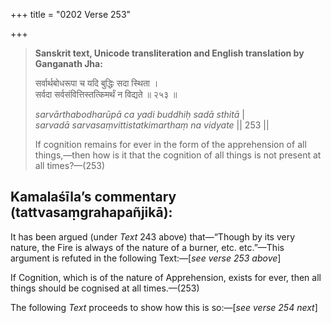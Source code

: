 +++
title = "0202 Verse 253"

+++
> **Sanskrit text, Unicode transliteration and English translation by Ganganath Jha:** 
>
> सर्वार्थबोधरूपा च यदि बुद्धिः सदा स्थिता ।  
> सर्वदा सर्वसंवित्तिस्तत्किमर्थं न विद्यते ॥ २५३ ॥ 
>
> *sarvārthabodharūpā ca yadi buddhiḥ sadā sthitā* \|  
> *sarvadā sarvasaṃvittistatkimarthaṃ na vidyate* \|\| 253 \|\| 
>
> If cognition remains for ever in the form of the apprehension of all things,—then how is it that the cognition of all things is not present at all times?—(253)



## Kamalaśīla’s commentary (tattvasaṃgrahapañjikā):

It has been argued (under *Text* 243 above) that—“Though by its very nature, the Fire is always of the nature of a burner, etc. etc.”—This argument is refuted in the following Text:—[*see verse 253 above*]

If Cognition, which is of the nature of Apprehension, exists for ever, then all things should be cognised at all times.—(253)

The following *Text* proceeds to show how this is so:—[*see verse 254 next*]


